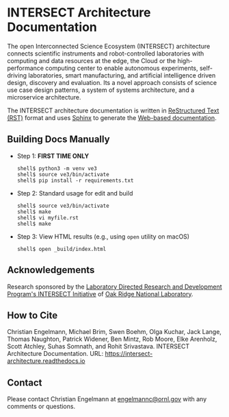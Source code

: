 # INTERSECT Architecture Documentation

The open Interconnected Science Ecosystem (INTERSECT) architecture connects
scientific instruments and robot-controlled laboratories with computing and
data resources at the edge, the Cloud or the high-performance computing center
to enable autonomous experiments, self-driving laboratories, smart
manufacturing, and artificial intelligence driven design, discovery and
evaluation. Its a novel approach consists of science use case design patterns,
a system of systems architecture, and a microservice architecture.

The INTERSECT architecture documentation is written in
[ReStructured Text (RST)](https://www.sphinx-doc.org/en/master/usage/restructuredtext/)
format and uses [Sphinx](https://www.sphinx-doc.org/) to generate the
[Web-based documentation](https://intersect-architecture.readthedocs.io).



##  Building Docs Manually

 - Step 1: **FIRST TIME ONLY**

   ```
   shell$ python3 -m venv ve3
   shell$ source ve3/bin/activate
   shell$ pip install -r requirements.txt
   ```

 - Step 2: Standard usage for edit and build

   ```
   shell$ source ve3/bin/activate
   shell$ make
   shell$ vi myfile.rst
   shell$ make
   ```
   
 - Step 3: View HTML results (e.g., using ``open`` utility on macOS)

   ```
   shell$ open _build/index.html
   ```


## Acknowledgements

Research sponsored by the [Laboratory Directed Research and Development
Program's INTERSECT Initiative](https://www.ornl.gov/intersect) of [Oak Ridge
National Laboratory](https://www.ornl.gov).

## How to Cite

Christian Engelmann,
Michael Brim,
Swen Boehm,
Olga Kuchar,
Jack Lange,
Thomas Naughton,
Patrick Widener,
Ben Mintz,
Rob Moore,
Elke Arenholz,
Scott Atchley,
Suhas Somnath, and
Rohit Srivastava.
INTERSECT Architecture Documentation.
URL: https://intersect-architecture.readthedocs.io

## Contact

Please contact Christian Engelmann at engelmannc@ornl.gov with any comments or
questions.
